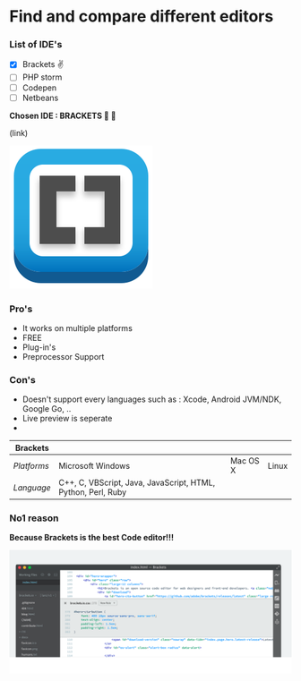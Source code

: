 # Find and compare different editors 

### List of IDE's
- [x] Brackets :v:
- [ ] PHP storm 
- [ ] Codepen
- [ ] Netbeans 

**Chosen IDE : BRACKETS :purple_heart: :blue_heart:**


(link)

![picture](logo.svg)



### Pro's 
* It works on multiple platforms 
* FREE 
* Plug-in's 
* Preprocessor Support


### Con's 
* Doesn't support every languages such as : Xcode, Android JVM/NDK, Google Go, .. 
* Live preview is seperate 
*


| **Brackets**  |                     |                |                |
| ------------- | ------------------- | -------------- | -------------- |  
| *Platforms*   |   Microsoft Windows |    Mac OS X    |     Linux      |
| *Language*    | C++, C, VBScript, Java, JavaScript, HTML, Python, Perl, Ruby |  

### No1 reason 

**Because Brackets is the best Code editor!!!**

![picture](Screenshot.png)
